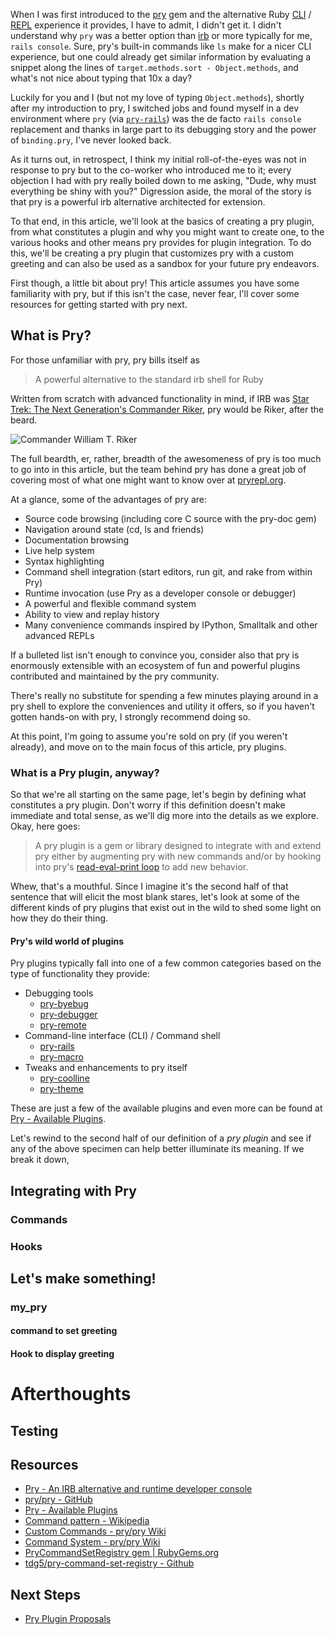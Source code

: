 When I was first introduced to the [pry](https://rubygems.org/gems/pry) gem
and the alternative Ruby
[CLI](https://en.wikipedia.org/wiki/Command-line_interface) /
[REPL](https://en.wikipedia.org/wiki/Read%E2%80%93eval%E2%80%93print_loop)
experience it provides, I have to admit, I didn't get it. I didn't understand
why `pry` was a better option than
[irb](https://en.wikipedia.org/wiki/Interactive_Ruby_Shell) or more typically
for me, `rails console`. Sure, pry's built-in commands like `ls` make for a
nicer CLI experience, but one could already get similar information by
evaluating a snippet along the lines of `target.methods.sort - Object.methods`,
and what's not nice about typing that 10x a day?

Luckily for you and I (but not my love of typing `Object.methods`), shortly
after my introduction to pry, I switched jobs and found myself in a dev
environment where `pry` (via [`pry-rails`](https://github.com/rweng/pry-rails))
was the de facto `rails console` replacement and thanks in large part to its
debugging story and the power of `binding.pry`, I've never looked back.

As it turns out, in retrospect, I think my initial roll-of-the-eyes was not in
response to pry but to the co-worker who introduced me to it; every objection
I had with pry really boiled down to me asking, "Dude, why must everything be
shiny with you?" Digression aside, the moral of the story is that pry is a
powerful irb alternative architected for extension.

To that end, in this article, we'll look at the basics of creating a pry
plugin, from what constitutes a plugin and why you might want to create one, to
the various hooks and other means pry provides for plugin integration. To do
this, we'll be creating a pry plugin that customizes pry with a custom
greeting and can also be used as a sandbox for your future pry endeavors.

First though, a little bit about pry! This article assumes you have some
familiarity with pry, but if this isn't the case, never fear, I'll cover some
resources for getting started with pry next.

## What is Pry?

For those unfamiliar with pry, pry bills itself as

> A powerful alternative to the standard irb shell for Ruby

Written from scratch with advanced functionality in mind, if IRB was [Star
Trek: The Next Generation's Commander
Riker](https://en.wikipedia.org/wiki/William_Riker), pry would be Riker, after
the beard.

![Commander William T.  Riker](https://s3.amazonaws.com/tdg5/blog/wp-content/uploads/2015/06/04124355/riker.jpg)

The full beardth, er, rather, breadth of the awesomeness of pry is too much to
go into in this article, but the team behind pry has done a great job of
covering most of what one might want to know over at
[pryrepl.org](http://pryrepl.org/).

At a glance, some of the advantages of pry are:

  - Source code browsing (including core C source with the pry-doc gem)
  - Navigation around state (cd, ls and friends)
  - Documentation browsing
  - Live help system
  - Syntax highlighting
  - Command shell integration (start editors, run git, and rake from within Pry)
  - Runtime invocation (use Pry as a developer console or debugger)
  - A powerful and flexible command system
  - Ability to view and replay history
  - Many convenience commands inspired by IPython, Smalltalk and other advanced
    REPLs

If a bulleted list isn't enough to convince you, consider also that pry is
enormously extensible with an ecosystem of fun and powerful plugins contributed
and maintained by the pry community.

There's really no substitute for spending a few minutes playing around in a pry
shell to explore the conveniences and utility it offers, so if you haven't
gotten hands-on with pry, I strongly recommend doing so.

At this point, I'm going to assume you're sold on pry (if you weren't already),
and move on to the main focus of this article, pry plugins.

### What is a Pry plugin, anyway?

So that we're all starting on the same page, let's begin by defining what
constitutes a pry plugin. Don't worry if this definition doesn't make
immediate and total sense, as we'll dig more into the details as we explore.
Okay, here goes:

> A pry plugin is a gem or library designed to integrate with and extend pry
> either by augmenting pry with new commands and/or by hooking into pry's
> [read-eval-print loop](https://en.wikipedia.org/wiki/Read%E2%80%93eval%E2%80%93print_loop)
> to add new behavior.

Whew, that's a mouthful. Since I imagine it's the second half of that sentence
that will elicit the most blank stares, let's look at some of the different
kinds of pry plugins that exist out in the wild to shed some light on how they do
their thing.

#### Pry's wild world of plugins

Pry plugins typically fall into one of a few common categories based on the type of
functionality they provide:

  - Debugging tools
    - [pry-byebug](https://github.com/deivid-rodriguez/pry-byebug)
    - [pry-debugger](https://github.com/nixme/pry-debugger)
    - [pry-remote](https://github.com/mon-ouie/pry-remote)
  - Command-line interface (CLI) / Command shell
    - [pry-rails](https://github.com/rweng/pry-rails)
    - [pry-macro](https://github.com/baweaver/pry-macro)
  - Tweaks and enhancements to pry itself
    - [pry-coolline](https://github.com/pry/pry-coolline)
    - [pry-theme](https://github.com/kyrylo/pry-theme)

These are just a few of the available plugins and even more can be found at
[Pry - Available Plugins](https://github.com/pry/pry/wiki/Available-plugins).

Let's rewind to the second half of our definition of a *pry plugin* and see if
any of the above specimen can help better illuminate its meaning. If we break it
down, 






## Integrating with Pry

### Commands

### Hooks

## Let's make something!

### my_pry

#### command to set greeting

#### Hook to display greeting

# Afterthoughts

## Testing

## Resources

- [Pry - An IRB alternative and runtime developer console](http://pryrepl.org/)
- [pry/pry - GitHub](https://github.com/pry/pry)
- [Pry - Available Plugins](https://github.com/pry/pry/wiki/Available-plugins)
- [Command pattern - Wikipedia](https://en.wikipedia.org/wiki/Command_pattern)
- [Custom Commands - pry/pry Wiki](https://github.com/pry/pry/wiki/Custom-commands)
- [Command System - pry/pry Wiki](https://github.com/pry/pry/wiki/Command-system)
- [PryCommandSetRegistry gem | RubyGems.org](https://rubygems.org/gems/pry-command-set-registry)
- [tdg5/pry-command-set-registry - Github](https://github.com/tdg5/pry-command-set-registry)

## Next Steps

- [Pry Plugin Proposals](https://github.com/pry/pry/wiki/Plugin-Proposals)

